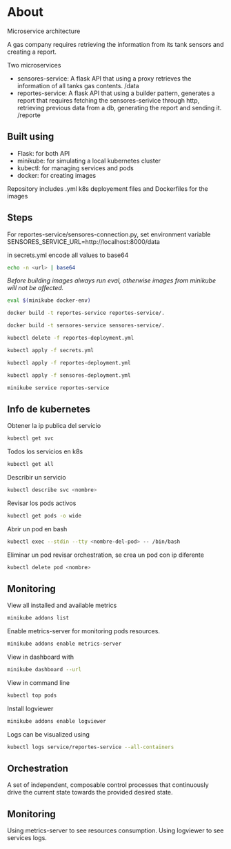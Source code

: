# About

Microservice architecture

A gas company requires retrieving the information from its tank sensors and
creating a report.

Two microservices

- sensores-service: A flask API that using a proxy retrieves the information of
all tanks gas contents. /data
- reportes-service: A flask API that using a builder pattern, generates a report
that requires fetching the sensores-serivice through http, retrieving previous 
data from a db, generating the report and sending it. /reporte

## Built using

- Flask: for both API
- minikube: for simulating a local kubernetes cluster
- kubectl: for managing services and pods
- docker: for creating images

Repository includes .yml k8s deployement files and Dockerfiles for the images

## Steps

For reportes-service/sensores-connection.py, set environment variable
SENSORES_SERVICE_URL=http://localhost:8000/data

in secrets.yml encode all values to base64
```bash
echo -n <url> | base64
```


*Before building images always run eval, otherwise images from minikube will not be affected.*

```bash
eval $(minikube docker-env)
```

```bash
docker build -t reportes-service reportes-service/.
```

```bash
docker build -t sensores-service sensores-service/.
```

```bash
kubectl delete -f reportes-deployment.yml
```

```bash
kubectl apply -f secrets.yml
```

```bash
kubectl apply -f reportes-deployment.yml
```

```bash
kubectl apply -f sensores-deployment.yml
```

```bash
minikube service reportes-service 
```

## Info de kubernetes

Obtener la ip publica del servicio

```bash
kubectl get svc
```

Todos los servicios en k8s

```bash
kubectl get all
```

Describir un servicio

```bash
kubectl describe svc <nombre>
```

Revisar los pods activos

```bash
kubectl get pods -o wide
```

Abrir un pod en bash
```bash
kubectl exec --stdin --tty <nombre-del-pod> -- /bin/bash
```

Eliminar un pod revisar orchestration, se crea un pod con ip diferente

```bash
kubectl delete pod <nombre>
```

## Monitoring

View all installed and available metrics

```bash
minikube addons list
```

Enable metrics-server for monitoring pods resources. 

```bash
minikube addons enable metrics-server
```

View in dashboard with

```bash
minikube dashboard --url
```

View in command line

```bash
kubectl top pods
```

Install logviewer

```bash
minikube addons enable logviewer
```

Logs can be visualized using

```bash
kubectl logs service/reportes-service --all-containers
```

## Orchestration

A set of independent, composable control processes that continuously drive the current state towards the provided desired state.

## Monitoring

Using metrics-server to see resources consumption.
Using logviewer to see services logs.
